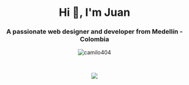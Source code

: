 <h1 align="center">Hi 👋, I'm Juan</h1>
<h3 align="center">A passionate web designer and developer from Medellín - Colombia</h3>

<p align="center"> <img src="https://komarev.com/ghpvc/?username=camilo404&label=Profile%20views&color=0e75b6&style=flat" alt="camilo404" /> </p>

<br>

<p align="center">
  <a src="https://discord.com/users/201796217292718080">
    <img align="center" src="https://lanyard.cnrad.dev/api/201796217292718080"/>
  </a> 
</p>
